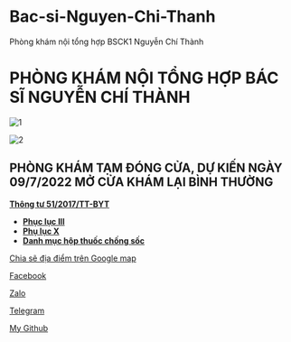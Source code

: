 # Bac-si-Nguyen-Chi-Thanh
Phòng khám nội tổng hợp BSCK1 Nguyễn Chí Thành

# PHÒNG KHÁM NỘI TỔNG HỢP BÁC SĨ NGUYỄN CHÍ THÀNH #

![1](https://user-images.githubusercontent.com/82578024/163080992-cc11dbd7-6327-4c98-bf09-4c562fa285ca.jpg)

![2](https://user-images.githubusercontent.com/82578024/163081041-d0916469-6f18-40c4-8d59-cdac9311a239.jpg)

## PHÒNG KHÁM TẠM ĐÓNG CỬA, DỰ KIẾN NGÀY 09/7/2022 MỞ CỬA KHÁM LẠI BÌNH THƯỜNG ##

**[Thông tư 51/2017/TT-BYT](https://bsthanh-my.sharepoint.com/:b:/g/personal/laptopxiaomi_bsthanh_tk/ES855e0lyDtAqeJbx4FjUmABEGYwQOIcnhw0lsdldsnPjg?e=ukItqm)**

- **[Phục lục III](https://bsthanh-my.sharepoint.com/:w:/g/personal/laptopxiaomi_bsthanh_tk/EaugVXyyKAxEs2Ufg_FUmNEBkz1V6aii5lm_G-OgJJZazQ?e=FaELVM)**
- **[Phụ lục X](https://bsthanh-my.sharepoint.com/:w:/g/personal/laptopxiaomi_bsthanh_tk/EdxDPIAHg1ZLjhOYHk-sHhcBtnFm54ZCN886SlEcqp5pPQ?e=zMgWfp)**
- **[Danh mục hộp thuốc chống sốc](https://bsthanh-my.sharepoint.com/:w:/g/personal/laptopxiaomi_bsthanh_tk/ESf3F00ASmhAhOzmCg06Ag4BIsZtHWIftXibtxHilErRuA?e=LuWYge)**

[Chia sẽ địa điểm trên Google map](https://goo.gl/maps/ZAzVMCgx4S4X4A55A)

[Facebook](https://www.facebook.com/BsNguyenChiThanh)

[Zalo](http://zaloapp.com/qr/p/8gsi411e7rez)

[Telegram](https://t.me/bsnguyenchithanh)

[My Github](https://github.com/BsNgChiThanh)
